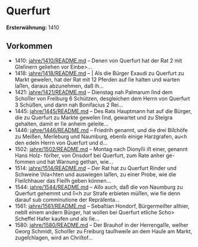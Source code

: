 # Querfurt

**Ersterwähnung:** 1410

## Vorkommen
- 1410: [jahre/1410/README.md](../jahre/1410/README.md) – Denen von Querfurt hat der Rat 2 mit Gleſinern
geliehen vor Einbe>...
- 1418: [jahre/1418/README.md](../jahre/1418/README.md) – | Als die Bürger Exaudi zu Querfurt zu Markt geweſen,
hat der Rat mit 12 Pferden auf ſie halten und warten
laſſen, daraus abzunehmen, daß ih...
- 1421: [jahre/1421/README.md](../jahre/1421/README.md) – Dienstag nah Palmarum ſind dem Schoſſer von
Freiburg 6 Schützen, desgleichen dem Herrn von Querfurt
3 Schüßen, und dann nah Bonifacius 2 Rei...
- 1445: [jahre/1445/README.md](../jahre/1445/README.md) – Des Rats Hauptmann hat auf die Bürger, die zu
Querfurt zu Markte geweſen ſind, gewartet und zu Steigra
gehalten, damit er ſie anheim geleite...
- 1446: [jahre/1446/README.md](../jahre/1446/README.md) – Friedrih genannt, und
die drei Biſchöfe zu Meißen, Merſeburg und Naumburg,
ebenſo einige Harzgrafen, au<h den edeln Herrn von
Querfurt und d...
- 1502: [jahre/1502/README.md](../jahre/1502/README.md) – Montag nach Dionyſii iſt einer, genannt Hans Holz-
förſter, von Onsdorf bei Querfurt, zum Rate anher ge-
fommen und hat Warnung gethan, wie...
- 1514: [jahre/1514/README.md](../jahre/1514/README.md) – Der Rat hat zu Querfurt Rinder und Schweine
\hla<hten und auswiegen laſſen, zu einer Probe, wie die
Fleiſchhauer das Fleiſh geben können...
- 1544: [jahre/1544/README.md](../jahre/1544/README.md) – Alſo auch, daß die von Naumburg zu Querfurt
gehemmt und ſi<h zur Strafe erbieten müſſen, wie fie
denn darauf sub comminutione der Repräſenta...
- 1561: [jahre/1561/README.md](../jahre/1561/README.md) – Sebaſtian Hondorf, Bürgermeiſter allhier, nebſt einem
andern Bürger, hat wollen bei Querfurt etliche Scho>
Scheffel Hafer kaufen und als ſie...
- 1580: [jahre/1580/README.md](../jahre/1580/README.md) – Der Brauhof in der Herrengaſſe, welher Georg
Schmidt, Schoſſer zu Freiburg tauſhweiſe an dem Hauſe
am Markt, zugeſchlagen, wird an Chriſtof...
